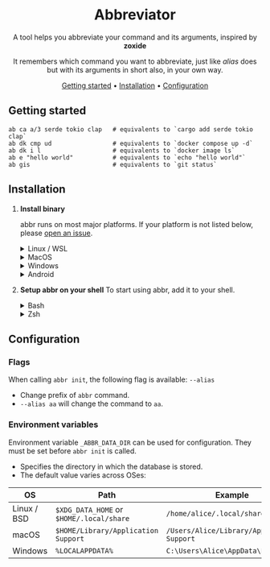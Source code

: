 <div align="center">

# Abbreviator

A tool helps you abbreviate your command and its arguments, inspired by **zoxide**

It remembers which command you want to abbreviate,
just like *alias* does but with its arguments in short also,
in your own way.

[Getting started](#getting-started) •
[Installation](#installation) •
[Configuration](#configuration)

</div>

## Getting started

```shell
ab ca a/3 serde tokio clap   # equivalents to `cargo add serde tokio clap` 
ab dk cmp ud                 # equivalents to `docker compose up -d`
ab dk i l                    # equivalents to `docker image ls`
ab e "hello world"           # equivalents to `echo "hello world"`
ab gis                       # equivalents to `git status`
```

## Installation

1. **Install binary**

   abbr runs on most major platforms. If your platform is not listed below,
   please [open an issue][issues].

   <details>
   <summary>Linux / WSL</summary>

   > The recommended way to install abbr is via the installation script:
   >
   > ```shell
   > curl -sSfL https://raw.githubusercontent.com/ajeetdsouza/zoxide/main/install.sh | sh
   > ```

   </details>

   <details>
   <summary>MacOS</summary>

   > Run this command in your terminal:
   > ```sh
   > curl -sSfL https://raw.githubusercontent.com/imnotzrus/abbr/main/install.sh | sh
   > ```

   </details>

   <details>
   <summary>Windows</summary>

   > If you're using Cygwin, Git Bash, or MSYS2, you can also use the install script:
   >
   > ```sh
   > curl -sSfL https://raw.githubusercontent.com/ajeetdsouza/zoxide/main/install.sh | sh
   > ```

   </details>

   <details>
   <summary>Android</summary>

   > Run this command in your terminal:
   > ```sh
   > curl -sS https://raw.githubusercontent.com/ajeetdsouza/zoxide/main/install.sh | bash
   > ```

   </details>

2. **Setup abbr on your shell**
   To start using abbr, add it to your shell.

   <details>
   <summary>Bash</summary>

   > Add this to the <ins>**end**</ins> of your config file (usually `~/.bashrc`):
   >
   > ```sh
   > eval "$(zoxide init bash)"
   > ```

   </details>

   <details>
   <summary>Zsh</summary>

   > Add this to the <ins>**end**</ins> of your config file (usually `~/.zshrc`):
   >
   > ```sh
   > eval "$(zoxide init zsh)"
   > ```

   </details>

<!-- 3. Install fzf <sup>(optional)</sup> (not yet supported) -->

## Configuration

### Flags

When calling `abbr init`, the following flag is available: `--alias`

- Change prefix of `abbr` command.
- `--alias aa` will change the command to `aa`.

### Environment variables

Environment variable `_ABBR_DATA_DIR` can be used for configuration. They must be set before
`abbr init` is called.

- Specifies the directory in which the database is stored.
- The default value varies across OSes:

| OS          | Path                                     | Example                                    |
|-------------|------------------------------------------|--------------------------------------------|
| Linux / BSD | `$XDG_DATA_HOME` or `$HOME/.local/share` | `/home/alice/.local/share`                 |
| macOS       | `$HOME/Library/Application Support`      | `/Users/Alice/Library/Application Support` |
| Windows     | `%LOCALAPPDATA%`                         | `C:\Users\Alice\AppData\Local`             |

[issues]: https://github.com/imnotzrus/abbr/issues/new
